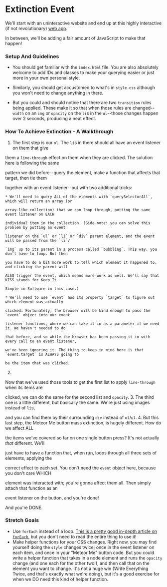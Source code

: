 # Extinction Event

We'll start with an uninteractive website and end up at this highly interactive (if not revolutionary) [web app](https://ci-wdi-900.github.io/extinction-event/).

In between, we'll be adding a fair amount of JavaScript to make that happen!

### Setup And Guidelines

* You should get familiar with the `index.html` file. You are also absolutely welcome to add IDs and classes to make your querying easier or just more in your own personal style.

* Similarly, you should get accustomed to what's in `style.css` although you won't need to change anything in there.

* But you could and should notice that there are two `transition` rules being applied. These make it so that when those rules are changed--`width` on an `img` or `opacity` on the `li`s in the `ul`--those changes happen over 2 seconds, producing a neat effect.

### How To Achieve Extinction - A Walkthrough

1. The first step is our `ol`. The `li`s in there should all have an event listener on them that give 

them a `line-through` effect on them when they are clicked. The solution here is following the same 

pattern we did before--query the element, make a function that affects that target, then tie them 

together with an event listener--but with two additional tricks:
    
    
    * We'll need to query ALL of the elements with `querySelectorAll`, which will return an array (or 
    
    array-like collection) that we can loop through, putting the same event listener on EACH 
    
    individual item in the collection. (Side note: you can solve this problem by putting an event 
    
    listener on the `ul` or `li` or `div` parent element, and the event will be passed from the `li`/
    
    `img` up to its parent in a process called `bubbling`. This way, you don't have to loop. But then 
    
    you have to do a bit more work to tell which element it happened to, and clicking the parent will 
    
    ALSO trigger the event, which means more work as well. We'll say that KISS stands for Keep It 
    
    Simple in Software in this case.)
    
    * We'll need to use `event` and its property `target` to figure out which element was actually 
    
    clicked. Fortunately, the browser will be kind enough to pass the `event` object into our event 
    
    listener functions, where we can take it in as a parameter if we need it. We haven't needed to do 
    
    that before, and so while the browser has been passing it in with every call to an event listener, 
    
    we've been ignoring it. The thing to keep in mind here is that `event.target` is ALWAYS going to 
    
    be the item that was clicked.
2. 
Now that we've used those tools to get the first list to apply `line-through` when its items are 

clicked, we can do the same for the second list and `opacity`.
3. 
The third one is a little different, but basically the same. We're just using images instead of `li`s, 

and you can find them by their surrounding `div` instead of `ol`/`ul`.
4.
 But this last step, the Meteor Me button mass extinction, is hugely different. How do we affect ALL 
 
 the items we've covered so far on one single button press? It's not actually _that_ different. We'll 
 
 just have to have a function that, when run, loops through all three sets of elements, applying the 
 
 correct effect to each set. You don't need the `event` object here, because you don't care WHICH 
 
 element was interacted with; you're gonna affect them all. Then simply attach that function as an 
 
 event listener on the button, and you're done!

And you're DONE.


### Stretch Goals

* Use `forEach` instead of a loop. [This is a pretty good in-depth article on `forEach`](https://appdividend.com/2018/09/12/javascript-foreach-example/), but you don't need to read the entire thing to use it!
* Make helper functions for your CSS changes. Right now, you may find yourself doing the `style` changes twice; once in the event listener on each item, and once in your "Meteor Me" button code. But you could write a helper function that takes in a node element and runs the `opacity` change (and one each for the other two!), and then call that on the element you want to change. It's not a huge win (Write Everything Twice, and that's exactly what we're doing), but it's a good exercise for when we DO need this kind of helper function.
